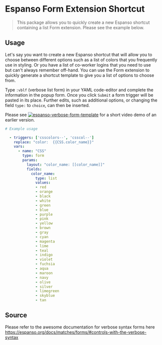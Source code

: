 # Espanso Form Extension Shortcut

> This package allows you to quickly create a new Espanso shortcut containing a list Form extension. Please see the example below. 

## Usage

Let's say you want to create a new Espanso shortcut that will allow you to choose between different options such as a list of colors that you frequently use in styling. Or you have a list of co-worker logins that you need to use but can't always remember off-hand. You can use the Form extension to quickly generate a shortcut template to give you a list of options to choose from.

Type `:vblf` (verbose list form) in your YAML code-editor and complete the information in the popup form. Once you click `Submit` a form trigger will be pasted in its place. Further edits, such as additional options, or changing the field `type:` to `choice`, can then be inserted.

Please see [![espanso-verbose-form-template](https://img.youtube.com/vi/videoid/0.jpg)](https://www.youtube.com/watch?v=VEGv4aHV1d8)
for a short video demo of an earlier version.

```yaml
# Example usage

  - triggers: ['csscolors--', 'csscol--']
    replace: "color:  {{CSS.color_name}}"
    vars:
      - name: "CSS"
        type: form
        params:
          layout: "color_name: [[color_name]]" 
          fields:
            color_name:
              type: list
              values:
              - red
              - orange
              - black
              - white
              - green
              - blue
              - purple
              - pink
              - yellow
              - brown
              - gray
              - cyan
              - magenta
              - lime
              - teal
              - indigo
              - violet
              - fuchsia
              - aqua
              - maroon
              - navy
              - olive
              - silver
              - limegreen
              - skyblue
              - tan
```

## Source 

Please refer to the awesome documentation for verbose syntax forms here https://espanso.org/docs/matches/forms/#controls-with-the-verbose-syntax
